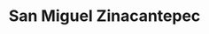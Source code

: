---
title: San Miguel Zinacantepec
url: /san-miguel-zinacantepec/
latitude: 19.289
longitude: -99.734
---
